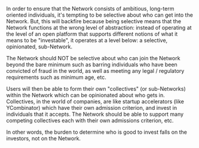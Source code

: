 In order to ensure that the Network consists of ambitious, long-term oriented individuals, it's tempting to be selective about who can get into the Network. But, this will backfire because being selective means that the Network functions at the wrong level of abstraction: instead of operating at the level of an open platform that supports different notions of what it means to be "investable", it operates at a level below: a selective, opinionated, sub-Network.

The Network should NOT be selective about who can join the Network beyond the bare minimum such as barring individuals who have been convicted of fraud in the world, as well as meeting any legal / regulatory requirements such as minimum age, etc.

Users will then be able to form their own "collectives" (or sub-Networks) within the Network which can be opinionated about who gets in. Collectives, in the world of companies, are like startup accelerators (like YCombinator) which have their own admission criterion, and invest in individuals that it accepts. The Network should be able to support many competing collectives each with their own admissions criterion, etc.

In other words, the burden to determine who is good to invest falls on the investors, not on the Network.




